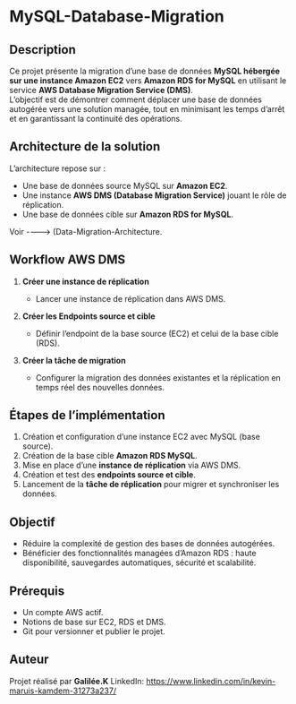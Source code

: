 # MySQL-Database-Migration

## Description
Ce projet présente la migration d’une base de données **MySQL hébergée sur une instance Amazon EC2** vers **Amazon RDS for MySQL** en utilisant le service **AWS Database Migration Service (DMS)**.  
L’objectif est de démontrer comment déplacer une base de données autogérée vers une solution managée, tout en minimisant les temps d’arrêt et en garantissant la continuité des opérations.

## Architecture de la solution
L’architecture repose sur :
- Une base de données source MySQL sur **Amazon EC2**.
- Une instance **AWS DMS (Database Migration Service)** jouant le rôle de réplication.
- Une base de données cible sur **Amazon RDS for MySQL**.

Voir ----> (Data-Migration-Architecture.

## Workflow AWS DMS
1. **Créer une instance de réplication**  
   - Lancer une instance de réplication dans AWS DMS.  

2. **Créer les Endpoints source et cible**  
   - Définir l’endpoint de la base source (EC2) et celui de la base cible (RDS).  

3. **Créer la tâche de migration**  
   - Configurer la migration des données existantes et la réplication en temps réel des nouvelles données.  

## Étapes de l’implémentation
1. Création et configuration d’une instance EC2 avec MySQL (base source).  
2. Création de la base cible **Amazon RDS MySQL**.  
3. Mise en place d’une **instance de réplication** via AWS DMS.  
4. Création et test des **endpoints source et cible**.  
5. Lancement de la **tâche de réplication** pour migrer et synchroniser les données.  

## Objectif
- Réduire la complexité de gestion des bases de données autogérées.  
- Bénéficier des fonctionnalités managées d’Amazon RDS : haute disponibilité, sauvegardes automatiques, sécurité et scalabilité.  

## Prérequis
- Un compte AWS actif.  
- Notions de base sur EC2, RDS et DMS.  
- Git pour versionner et publier le projet.  

## Auteur
Projet réalisé par **Galilée.K**
LinkedIn: https://www.linkedin.com/in/kevin-maruis-kamdem-31273a237/ 
